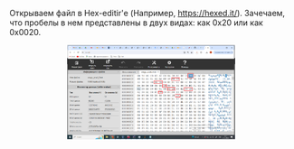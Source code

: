 Открываем файл в Hex-editir'e (Например, https://hexed.it/). Зачечаем, что пробелы в нем представлены в двух видах: как 0x20 или как 0x0020.

<p align="center">
 <img width="300px" src="../../img/StegoInText-01.png" alt="qr"/>
</p>

